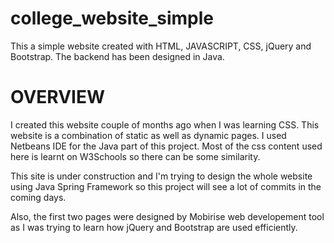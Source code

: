 # college_website_simple
This a simple website created with HTML, JAVASCRIPT, CSS, jQuery and Bootstrap. The backend has been designed in Java.

# OVERVIEW

I created this website couple of months ago when I was learning CSS. This website is a combination of static as well as dynamic pages.
I used Netbeans IDE for the Java part of this project. Most of the css content used here is learnt on W3Schools so there can be some similarity.

This site is under construction and I'm trying to design the whole website using Java Spring Framework so this project will see a lot of commits in the coming days.

Also, the first two pages were designed by Mobirise web developement tool as I was trying to learn how jQuery and Bootstrap are used efficiently.  
